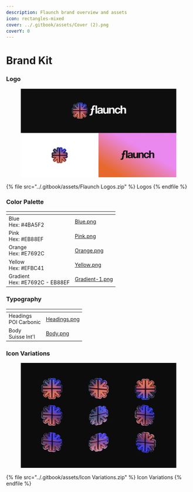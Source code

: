 ```yaml
---
description: Flaunch brand overview and assets
icon: rectangles-mixed
cover: ../.gitbook/assets/Cover (2).png
coverY: 0
---
```


# Brand Kit

### **Logo**

<figure><img src="../.gitbook/assets/logos.png" alt=""><figcaption></figcaption></figure>

{% file src="../.gitbook/assets/Flaunch Logos.zip" %}
Logos
{% endfile %}

### Color Palette

<table data-view="cards"><thead><tr><th></th><th data-hidden data-card-cover data-type="files"></th></tr></thead><tbody><tr><td>Blue<br>Hex: #4BA5F2</td><td><a href="../.gitbook/assets/Blue.png">Blue.png</a></td></tr><tr><td>Pink<br>Hex: #EB88EF</td><td><a href="../.gitbook/assets/Pink.png">Pink.png</a></td></tr><tr><td>Orange<br>Hex: #E7692C</td><td><a href="../.gitbook/assets/Orange.png">Orange.png</a></td></tr><tr><td>Yellow<br>Hex: #EFBC41</td><td><a href="../.gitbook/assets/Yellow.png">Yellow.png</a></td></tr><tr><td>Gradient<br>Hex: #E7692C - EB88EF</td><td><a href="../.gitbook/assets/Gradient-1.png">Gradient-1.png</a></td></tr></tbody></table>

### Typography

<table data-view="cards"><thead><tr><th></th><th data-hidden data-card-cover data-type="files"></th></tr></thead><tbody><tr><td>Headings<br>POI Carbonic</td><td><a href="../.gitbook/assets/Headings.png">Headings.png</a></td></tr><tr><td>Body<br>Suisse Int'l</td><td><a href="../.gitbook/assets/Body.png">Body.png</a></td></tr></tbody></table>

### Icon Variations

<figure><img src="../.gitbook/assets/Icon Variations.png" alt=""><figcaption></figcaption></figure>

{% file src="../.gitbook/assets/Icon Variations.zip" %}
Icon Variations
{% endfile %}
